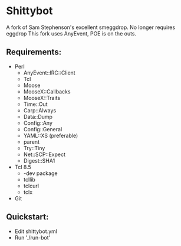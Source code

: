 Shittybot
=========
A fork of Sam Stephenson's excellent smeggdrop.
No longer requires eggdrop
This fork uses AnyEvent, POE is on the outs.

Requirements:
------------
- Perl
  - AnyEvent::IRC::Client
  - Tcl
  - Moose
  - MooseX::Callbacks
  - MooseX::Traits
  - Time::Out
  - Carp::Always
  - Data::Dump
  - Config::Any
  - Config::General
  - YAML::XS (preferable)
  - parent
  - Try::Tiny
  - Net::SCP::Expect
  - Digest::SHA1
- Tcl 8.5
  - -dev package
  - tcllib
  - tclcurl
  - tclx
- Git

Quickstart:
----------
- Edit shittybot.yml
- Run './run-bot'

